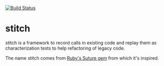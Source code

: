 [![Build Status](https://travis-ci.com/cryptosense/ocaml-stitch.svg?branch=master)](https://travis-ci.com/cryptosense/ocaml-stitch)

# stitch

stitch is a framework to record calls in existing code and replay them as characterization tests to help refactoring of legacy code.

The name stitch comes from [Ruby's Suture gem](https://github.com/testdouble/suture) from which it's inspired.
